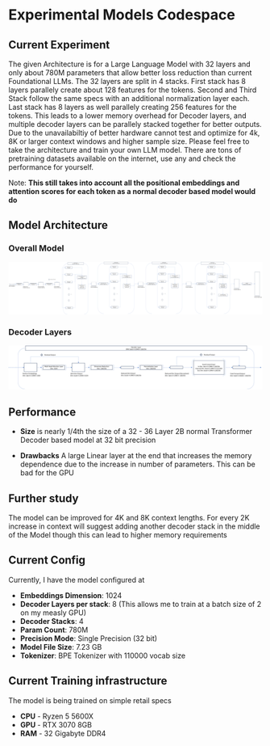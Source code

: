 # Experimental Models Codespace

## Current Experiment
The given Architecture is for a Large Language Model with 32 layers and only about 780M parameters that allow better loss reduction than current Foundational LLMs. The 32 layers are split in 4 stacks. First stack has 8 layers parallely create about 128 features for the tokens. Second and Third Stack follow the same specs with an additional normalization layer each. Last stack has 8 layers as well parallely creating 256 features for the tokens. This leads to a lower memory overhead for Decoder layers, and multiple decoder layers can be parallely stacked together for better outputs. Due to the unavailabiltiy of better hardware cannot test and optimize for 4k, 8K or larger context windows and higher sample size. Please feel free to take the architecture and train your own LLM model. There are tons of pretraining datasets available on the internet, use any and check the performance for yourself.

Note: **This still takes into account all the positional embeddings and attention scores for each token as a normal decoder based model would do**

## Model Architecture

### Overall Model
![Architecture](/img/Architecture.png)

### Decoder Layers
![Decoder](/img/Decoder.png)

## Performance

* **Size** is nearly 1/4th the size of a 32 - 36 Layer 2B normal Transformer Decoder based model at 32 bit precision

* **Drawbacks** A large Linear layer at the end that increases the memory dependence due to the increase in number of parameters. This can be bad for the GPU

## Further study
The model can be improved for 4K and 8K context lengths. For every 2K increase in context will suggest adding another decoder stack in the middle of the Model though this can lead to higher memory requirements

## Current Config
Currently, I have the model configured at
* **Embeddings Dimension**: 1024
* **Decoder Layers per stack**: 8 (This allows me to train at a batch size of 2 on my measly GPU)
* **Decoder Stacks**: 4
* **Param Count**: 780M
* **Precision Mode**: Single Precision (32 bit)
* **Model File Size**: 7.23 GB
* **Tokenizer**: BPE Tokenizer with 110000 vocab size

## Current Training infrastructure
The model is being trained on simple retail specs
* **CPU** - Ryzen 5 5600X
* **GPU** - RTX 3070 8GB
* **RAM** - 32 Gigabyte DDR4
